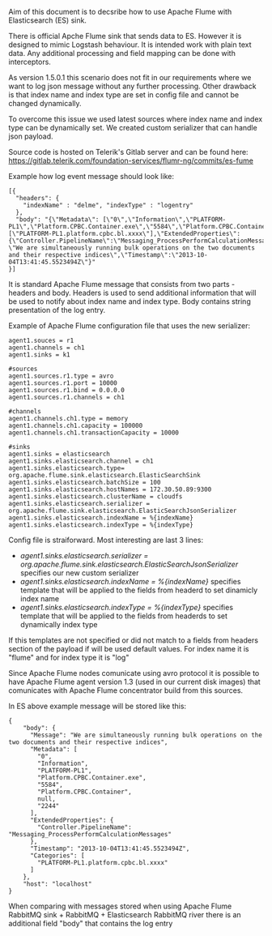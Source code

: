 Aim of this document is to decsribe how to use Apache Flume with Elasticsearch (ES) sink.

There is official Apche Flume sink that sends data to ES. However it is designed to mimic Logstash behaviour. It is intended work with plain text data. Any additional processing and field mapping can be done with interceptors.

As version 1.5.0.1 this scenario does not fit in our requirements where we want to log json message without any further processing. Other drawback is that index name and index type are set in config file and cannot be changed dynamically. 

To overcome this issue we used latest sources where index name and index type can be dynamically set. We created custom serializer that can handle json payload. 

Source code is hosted on Telerik's Gitlab server and can be found here: https://gitlab.telerik.com/foundation-services/flumr-ng/commits/es-fume

Example how log event message should look like:

    [{
      "headers": {
        "indexName" : "delme", "indexType" : "logentry"
      },
      "body": "{\"Metadata\": [\"0\",\"Information\",\"PLATFORM-PL1\",\"Platform.CPBC.Container.exe\",\"5584\",\"Platform.CPBC.Container\",null,\"2244\"],\"Categories\": [\"PLATFORM-PL1.platform.cpbc.bl.xxxx\"],\"ExtendedProperties\": {\"Controller.PipelineName\":\"Messaging_ProcessPerformCalculationMessages\"},\"Message\": \"We are simultaneously running bulk operations on the two documents and their respective indices\",\"Timestamp\":\"2013-10-04T13:41:45.5523494Z\"}"    
    }]

It is standard Apache Flume message that consists from two parts - headers and body.
Headers is used to send additional information that will be used to notify about index name and index type.
Body contains string presentation of the log entry.

Example of Apache Flume configuration file that uses the new serializer:

    agent1.souces = r1
    agent1.channels = ch1
    agent1.sinks = k1
    
    #sources
    agent1.sources.r1.type = avro
    agent1.sources.r1.port = 10000
    agent1.sources.r1.bind = 0.0.0.0
    agent1.sources.r1.channels = ch1
    
    #channels
    agent1.channels.ch1.type = memory
    agent1.channels.ch1.capacity = 100000
    agent1.channels.ch1.transactionCapacity = 10000
    
    #sinks
    agent1.sinks = elasticsearch
    agent1.sinks.elasticsearch.channel = ch1
    agent1.sinks.elasticsearch.type= org.apache.flume.sink.elasticsearch.ElasticSearchSink
    agent1.sinks.elasticsearch.batchSize = 100
    agent1.sinks.elasticsearch.hostNames = 172.30.50.89:9300
    agent1.sinks.elasticsearch.clusterName = cloudfs
    agent1.sinks.elasticsearch.serializer = org.apache.flume.sink.elasticsearch.ElasticSearchJsonSerializer
    agent1.sinks.elasticsearch.indexName = %{indexName}
    agent1.sinks.elasticsearch.indexType = %{indexType}

Config file is straiforward. Most interesting are last 3 lines:

 - *agent1.sinks.elasticsearch.serializer =
   org.apache.flume.sink.elasticsearch.ElasticSearchJsonSerializer*
   specifies our new custom serializer
 - *agent1.sinks.elasticsearch.indexName = %{indexName}* specifies template that will be applied to the fields from headerd to set dinamicly index name 
 - *agent1.sinks.elasticsearch.indexType = %{indexType}* specifies template that will be applied to the fields from headerds to set dynamically index type 

If this templates are not specified or did not match to a fields from headers section of the payload if will be used default values. For index name it is "flume" and for index type it is "log"

Since Apache Flume nodes comunicate using avro protocol it is possible to have Apache Flume agent version 1.3 (used in our current disk images) that comunicates with Apache Flume concentrator build from this sources.

In ES above example message will be stored like this:

    {
        "body": {
          "Message": "We are simultaneously running bulk operations on the two documents and their respective indices",
          "Metadata": [
            "0",
            "Information",
            "PLATFORM-PL1",
            "Platform.CPBC.Container.exe",
            "5584",
            "Platform.CPBC.Container",
            null,
            "2244"
          ],
          "ExtendedProperties": {
            "Controller.PipelineName": "Messaging_ProcessPerformCalculationMessages"
          },
          "Timestamp": "2013-10-04T13:41:45.5523494Z",
          "Categories": [
            "PLATFORM-PL1.platform.cpbc.bl.xxxx"
          ]
        },
        "host": "localhost"
    }

When comparing with messages stored when using Apache Flume RabbitMQ sink + RabbitMQ +  Elasticsearch RabbitMQ river there is an additional field "body" that contains the log entry
